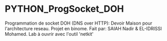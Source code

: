 # PYTHON_ProgSocket_DOH
 Programmation de socket DOH (DNS over HTTP): Devoir Maison pour l'architecture reseau. Projet en binome.
Fait par: SAIAH Nadir & EL-IDRISSI Mohamed.
Lab à ouvrir avec l'outil 'netkit'
